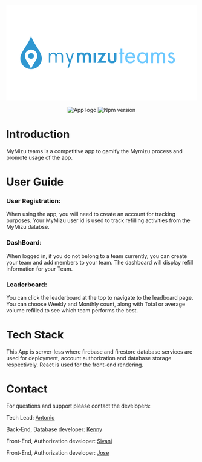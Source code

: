 <p align="center"><img  src="./build/API_logo.png" alt="App logo"></p>

<p align="center">
<img  src="https://img.shields.io/github/license/dius00/API_Night_MyMizu" alt="App logo">
<img  src="https://img.shields.io/npm/v/npm" alt="Npm version">
</p>

<h1>Introduction</h1>
MyMizu teams is a competitive app to gamify the Mymizu process and promote usage of the app.
<h1>User Guide</h1>
<h3>User Registration:</h3>
When using the app, you will need to create an account for tracking purposes. Your MyMizu user id is used to track refilling activities from the MyMizu databse.

<h3>DashBoard:</h3>
When logged in, if you do not belong to a team currently, you can create your team and add members to your team. The dashboard will display refill information for your Team.

<h3>Leaderboard:</h3>
You can click the leaderboard at the top to navigate to the leadboard page. You can choose Weekly and Monthly count, along with Total or average volume refilled to see which team performs the best.

<h1>Tech Stack</h1>
This App is server-less where firebase and firestore database services are used for deployment, account authorization and database storage respectively. React is used for the front-end rendering.

<h1>Contact</h1>
For questions and support please contact the developers:
<p> Tech Lead:
<a href="https://github.com/dius00">Antonio</a>
</p>
<p> Back-End, Database developer:
<a href="https://github.com/kenny01123">Kenny</a>
</p>
<p> Front-End, Authorization developer:
<a href="https://github.com/heysivani">Sivani</a>
</p>
<p> Front-End, Authorization developer:
<a href="https://github.com/dhequex">Jose</a>
</p>